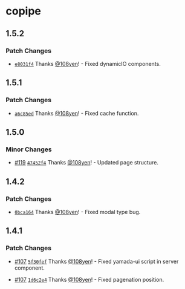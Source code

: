 # copipe

## 1.5.2

### Patch Changes

- [`e8031f4`](https://github.com/108yen/copipe/commit/e8031f4a19dd7b493d54e07c36dfbc9687fe9896) Thanks [@108yen](https://github.com/108yen)! - Fixed dynamicIO components.

## 1.5.1

### Patch Changes

- [`a6c85ed`](https://github.com/108yen/copipe/commit/a6c85ed69f9e9b46b37ea764992db76433915a8f) Thanks [@108yen](https://github.com/108yen)! - Fixed cache function.

## 1.5.0

### Minor Changes

- [#119](https://github.com/108yen/copipe/pull/119) [`47452f4`](https://github.com/108yen/copipe/commit/47452f42258f4c9b4a2322787ddd4a69998e34cc) Thanks [@108yen](https://github.com/108yen)! - Updated page structure.

## 1.4.2

### Patch Changes

- [`0bca164`](https://github.com/108yen/copipe/commit/0bca164f17a9f03e59d2e46598cd72945dd42f1b) Thanks [@108yen](https://github.com/108yen)! - Fixed modal type bug.

## 1.4.1

### Patch Changes

- [#107](https://github.com/108yen/copipe/pull/107) [`5f30fef`](https://github.com/108yen/copipe/commit/5f30fef091735919f2ecaef7e46fac4faf96d27b) Thanks [@108yen](https://github.com/108yen)! - Fixed yamada-ui script in server component.

- [#107](https://github.com/108yen/copipe/pull/107) [`1d6c2e4`](https://github.com/108yen/copipe/commit/1d6c2e4b78f492067d876d5d04c062e02abe9f5a) Thanks [@108yen](https://github.com/108yen)! - Fixed pagenation position.
